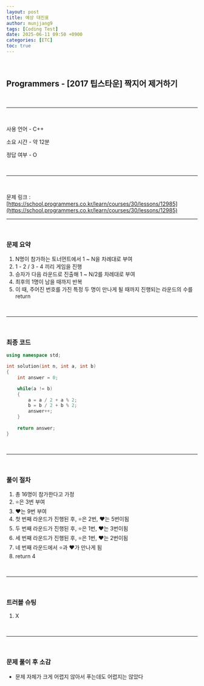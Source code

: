 ```yaml
---
layout: post
title: 예상 대진표
author: munjjang9
tags: [Coding Test]
date: 2025-06-11 09:50 +0900
categories: [ETC]
toc: true
---
```


<br>

## Programmers - [2017 팁스타운] 짝지어 제거하기

<br>

---

<br>

사용 언어 - C++

소요 시간 - 약 12분

정답 여부 - O

<br>

---

<br>

문제 링크 : [https://school.programmers.co.kr/learn/courses/30/lessons/12985](https://school.programmers.co.kr/learn/courses/30/lessons/12985)
<br>

---

<br>

### 문제 요약

1. N명이 참가하는 토너먼트에서 1 ~ N을 차례대로 부여
2. 1 - 2 / 3 - 4 끼리 게임을 진행
3. 승자가 다음 라운드로 진출해 1 ~ N/2를 차례대로 부여
4. 최후의 1명이 남을 때까지 반복
5. 이 때, 주어진 번호를 가진 특정 두 명이 만나게 될 때까지 진행되는 라운드의 수를 return

<br>

---

<br>

### 최종 코드

```cpp
using namespace std;

int solution(int n, int a, int b)
{
    int answer = 0;

    while(a != b)
    {
        a = a / 2 + a % 2;
        b = b / 2 + b % 2;
        answer++;
    }
    
    return answer;
}
```

<br>

---

<br>

### 풀이 절차
1. 총 16명이 참가한다고 가정
2. ⭐은 3번 부여
3. ❤️는 9번 부여
4. 첫 번째 라운드가 진행된 후, ⭐은 2번, ❤️는 5번이됨
5. 두 번째 라운드가 진행된 후, ⭐은 1번, ❤️는 3번이됨
6. 세 번째 라운드가 진행된 후, ⭐은 1번, ❤️는 2번이됨
7. 네 번째 라운드에서 ⭐과 ❤️가 만나게 됨
8. return 4

<br>

---

<br>

### 트러블 슈팅
1. X

<br>

---

<br>

### 문제 풀이 후 소감
- 문제 자체가 크게 어렵지 않아서 푸는데도 어렵지는 않았다